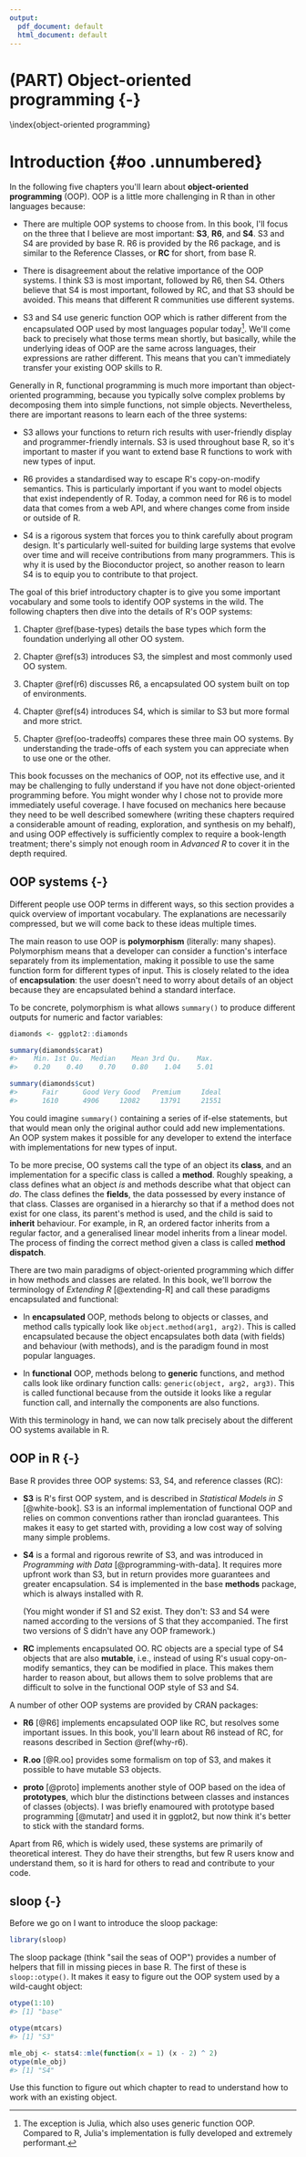 ```yaml
---
output:
  pdf_document: default
  html_document: default
---
```

# (PART) Object-oriented programming {-}
\index{object-oriented programming}



# Introduction {#oo .unnumbered}

In the following five chapters you'll learn about __object-oriented programming__ (OOP). OOP is a little more challenging in R than in other languages because:

* There are multiple OOP systems to choose from. In this book, I'll focus 
  on the three that I believe are most important: __S3__,  __R6__, and __S4__. 
  S3 and S4 are provided by base R. R6 is provided by the R6 package, and is 
  similar to the Reference Classes, or __RC__ for short, from base R.

* There is disagreement about the relative importance of the OOP systems. 
  I think S3 is most important, followed by R6, then S4. Others believe that 
  S4 is most important, followed by RC, and that S3 should be avoided. This 
  means that different R communities use different systems.

* S3 and S4 use generic function OOP which is rather different from the 
  encapsulated OOP used by most languages popular today[^julia]. We'll come 
  back to precisely what those terms mean shortly, but basically, while the 
  underlying ideas of OOP are the same across languages, their expressions are
  rather different. This means that you can't immediately transfer your 
  existing OOP skills to R.

[^julia]: The exception is Julia, which also uses generic function OOP. Compared to R, Julia's implementation is fully developed and extremely performant.

Generally in R, functional programming is much more important than object-oriented programming, because you typically solve complex problems by decomposing them into simple functions, not simple objects. Nevertheless, there are important reasons to learn each of the three systems:

* S3 allows your functions to return rich results with user-friendly display
  and programmer-friendly internals. S3 is used throughout base R, so it's 
  important to master if you want to extend base R functions to work with new 
  types of input.

* R6 provides a standardised way to escape R's copy-on-modify semantics. 
  This is particularly important if you want to model objects that exist
  independently of R. Today, a common need for R6 is to model data that comes
  from a web API, and where changes come from inside or outside of R.

* S4 is a rigorous system that forces you to think carefully about program 
  design. It's particularly well-suited for building large systems that evolve 
  over time  and will receive contributions from many programmers. This is
  why it is used by the Bioconductor project, so another reason to learn S4
  is to equip you to contribute to that project.

The goal of this brief introductory chapter is to give you some important vocabulary and some tools to identify OOP systems in the wild. The following chapters then dive into the details of R's OOP systems:

1.  Chapter \@ref(base-types) details the base types which form the foundation
    underlying all other OO system.
    
1.  Chapter \@ref(s3) introduces S3, the simplest and most commonly used
    OO system.
  
1.  Chapter \@ref(r6) discusses R6, a encapsulated OO system built on 
    top of environments.

1.  Chapter \@ref(s4) introduces S4, which is similar to S3 but more formal and 
    more strict. 
    
1.  Chapter \@ref(oo-tradeoffs) compares these three main OO systems. By
    understanding the trade-offs of each system you can appreciate when to use 
    one or the other. 

This book focusses on the mechanics of OOP, not its effective use, and it may be challenging to fully understand if you have not done object-oriented programming before. You might wonder why I chose not to provide more immediately useful coverage. I have focused on mechanics here because they need to be well described somewhere (writing these chapters required a considerable amount of reading, exploration, and synthesis on my behalf), and using OOP effectively is sufficiently complex to require a book-length treatment; there's simply not enough room in *Advanced R* to cover it in the depth required.

## OOP systems {-}

Different people use OOP terms in different ways, so this section provides a quick overview of important vocabulary. The explanations are necessarily compressed, but we will come back to these ideas multiple times.

The main reason to use OOP is __polymorphism__ (literally: many shapes). Polymorphism means that a developer can consider a function's interface separately from its implementation, making it possible to use the same function form for different types of input. This is closely related to the idea of __encapsulation__: the user doesn't need to worry about details of an object because they are encapsulated behind a standard interface. 

To be concrete, polymorphism is what allows `summary()` to produce different outputs for numeric and factor variables:


```r
diamonds <- ggplot2::diamonds

summary(diamonds$carat)
#>    Min. 1st Qu.  Median    Mean 3rd Qu.    Max. 
#>    0.20    0.40    0.70    0.80    1.04    5.01

summary(diamonds$cut)
#>      Fair      Good Very Good   Premium     Ideal 
#>      1610      4906     12082     13791     21551
```

You could imagine `summary()` containing a series of if-else statements, but that would mean only the original author could add new implementations. An OOP system makes it possible for any developer to extend the interface with implementations for new types of input. 

To be more precise, OO systems call the type of an object its __class__, and an implementation for a specific class is called a __method__. Roughly speaking, a class defines what an object _is_ and methods describe what that object can _do_. 
The class defines the __fields__, the data possessed by every instance of that class. Classes are organised in a hierarchy so that if a method does not exist for one class, its parent's method is used, and the child is said to __inherit__ behaviour. For example, in R, an ordered factor inherits from a regular factor, and a generalised linear model inherits from a linear model. The process of finding the correct method given a class is called __method dispatch__.

There are two main paradigms of object-oriented programming which differ in how methods and classes are related. In this book, we'll borrow the terminology of _Extending R_ [@extending-R] and call these paradigms encapsulated and functional:

*   In __encapsulated__ OOP, methods belong to objects or classes, and method 
    calls typically look like `object.method(arg1, arg2)`. This is called 
    encapsulated because the object encapsulates both data (with fields) and 
    behaviour (with methods), and is the paradigm found in most popular 
    languages.
    
*   In __functional__ OOP, methods belong to __generic__ functions, and method 
    calls look like ordinary function calls: `generic(object, arg2, arg3)`. 
    This is called functional because from the outside it looks like a regular
    function call, and internally the components are also functions.

With this terminology in hand, we can now talk precisely about the different OO systems available in R.

## OOP in R {-}

Base R provides three OOP systems: S3, S4, and reference classes (RC):

*   __S3__ is R's first OOP system, and is described in _Statistical Models 
    in S_ [@white-book]. S3 is an informal implementation of functional OOP
    and relies on common conventions rather than ironclad guarantees. 
    This makes it easy to get started with, providing a low cost way of 
    solving many simple problems.

*   __S4__ is a formal and rigorous rewrite of S3, and was introduced in 
    _Programming with Data_ [@programming-with-data]. It requires more upfront 
    work than S3, but in return provides more guarantees and greater
    encapsulation. S4 is implemented in the base __methods__ package, which is
    always installed with R.
    
    (You might wonder if S1 and S2 exist. They don't: S3 and S4 were named 
    according to the versions of S that they accompanied. The first two 
    versions of S didn't have any OOP framework.)

*   __RC__ implements encapsulated OO. RC objects are a special type of S4 
    objects that are also __mutable__, i.e., instead of using R's usual
    copy-on-modify semantics, they can be modified in place. This makes them
    harder to reason about, but allows them to solve problems that are difficult
    to solve in the functional OOP style of S3 and S4.

A number of other OOP systems are provided by CRAN packages:

*   __R6__ [@R6] implements encapsulated OOP like RC, but resolves some 
    important issues. In this book, you'll learn about R6 instead of RC, for
    reasons described in Section \@ref(why-r6).
    
*   __R.oo__ [@R.oo] provides some formalism on top of S3, and makes it 
    possible to have mutable S3 objects.

*   __proto__ [@proto] implements another style of OOP based on the idea of 
    __prototypes__, which blur the distinctions between classes and instances 
    of classes (objects). I was briefly enamoured with prototype based 
    programming [@mutatr] and used it in ggplot2, but now think it's better to
    stick with the standard forms.

Apart from R6, which is widely used, these systems are primarily of theoretical interest. They do have their strengths, but few R users know and understand them, so it is hard for others to read and contribute to your code. 

## sloop {-}

Before we go on I want to introduce the sloop package:


```r
library(sloop)
```

The sloop package (think "sail the seas of OOP") provides a number of helpers that fill in missing pieces in base R. The first of these is `sloop::otype()`. It makes it easy to figure out the OOP system used by a wild-caught object: 


```r
otype(1:10)
#> [1] "base"

otype(mtcars)
#> [1] "S3"

mle_obj <- stats4::mle(function(x = 1) (x - 2) ^ 2)
otype(mle_obj)
#> [1] "S4"
```

Use this function to figure out which chapter to read to understand how to work with an existing object.

